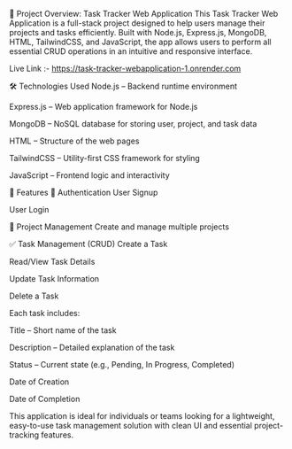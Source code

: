 📌 Project Overview: Task Tracker Web Application
This Task Tracker Web Application is a full-stack project designed to help users manage their projects and tasks efficiently. Built with Node.js, Express.js, MongoDB, HTML, TailwindCSS, and JavaScript, the app allows users to perform all essential CRUD operations in an intuitive and responsive interface.

Live Link :- https://task-tracker-webapplication-1.onrender.com

🛠️ Technologies Used
Node.js – Backend runtime environment

Express.js – Web application framework for Node.js

MongoDB – NoSQL database for storing user, project, and task data

HTML – Structure of the web pages

TailwindCSS – Utility-first CSS framework for styling

JavaScript – Frontend logic and interactivity

👥 Features
🔐 Authentication
User Signup

User Login

📂 Project Management
Create and manage multiple projects

✅ Task Management (CRUD)
Create a Task

Read/View Task Details

Update Task Information

Delete a Task

Each task includes:

Title – Short name of the task

Description – Detailed explanation of the task

Status – Current state (e.g., Pending, In Progress, Completed)

Date of Creation

Date of Completion

This application is ideal for individuals or teams looking for a lightweight, easy-to-use task management solution with clean UI and essential project-tracking features.
